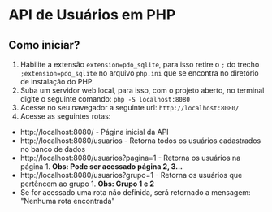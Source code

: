 # API de Usuários em PHP

## Como iniciar?

1. Habilite a extensão `extension=pdo_sqlite`, para isso retire o `;` do trecho `;extension=pdo_sqlite` no arquivo `php.ini` que se encontra no diretório de instalação do PHP. 
2. Suba um servidor web local, para isso, com o projeto aberto, no terminal digite o seguinte comando: `php -S localhost:8080`
3. Acesse no seu navegador a seguinte url: `http://localhost:8080/`
4. Acesse as seguintes rotas:
* http://localhost:8080/  - Página inicial da API
* http://localhost:8080/usuarios - Retorna todos os usuários cadastrados no banco de dados
* http://localhost:8080/usuarios?pagina=1 - Retorna os usuários na página 1. **Obs: Pode ser acessado página 2, 3...**
* http://localhost:8080/usuarios?grupo=1 - Retorna os usuários que pertêncem ao grupo 1. **Obs: Grupo 1 e 2**
* Se for acessado uma rota não definida, será retornado a mensagem: "Nenhuma rota encontrada"
